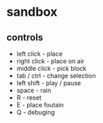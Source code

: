 # sandbox


## controls

+ left click - place
+ right click - place on air 
+ middle click - pick block
+ tab / ctrl - change selection 
+ left shift - play / pause
+ space - rain
+ R - reset
+ E - place foutain 
+ Q - debuging
